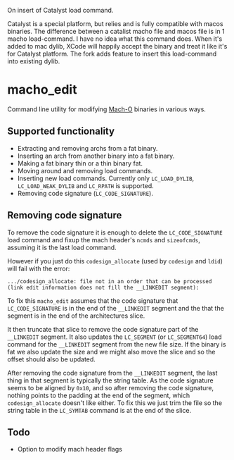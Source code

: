 On insert of Catalyst load command.

Catalyst is a special platform, but relies and is fully compatible with macos binaries.
The difference between a catalist macho file and macos file is in 1 macho load-command. 
I have no idea what this command does. When it's added to mac dylib, XCode will happily accept the binary and treat it like it's for Catalyst platform.
The fork adds feature to insert this load-command into existing dylib.


macho_edit
==========

Command line utility for modifying [Mach-O](https://en.wikipedia.org/wiki/Mach-O) binaries in various ways.

Supported functionality
----

- Extracting and removing archs from a fat binary.
- Inserting an arch from another binary into a fat binary.
- Making a fat binary thin or a thin binary fat.
- Moving around and removing load commands.
- Inserting new load commands. Currently only `LC_LOAD_DYLIB`, `LC_LOAD_WEAK_DYLIB` and `LC_RPATH` is supported.
- Removing code signature (`LC_CODE_SIGNATURE`).


Removing code signature
----

To remove the code signature it is enough to delete the `LC_CODE_SIGNATURE` load command and fixup the mach header's `ncmds` and `sizeofcmds`, assuming it is the last load command.

However if you just do this `codesign_allocate` (used by `codesign` and `ldid`) will fail with the error:

```
.../codesign_allocate: file not in an order that can be processed (link edit information does not fill the __LINKEDIT segment):
```

To fix this `macho_edit` assumes that the code signature that `LC_CODE_SIGNATURE` is in the end of the `__LINKEDIT` segment and the that the segment is in the end of the architectures slice.

It then truncate that slice to remove the code signature part of the `__LINKEDIT` segment. It also updates the `LC_SEGMENT` (or `LC_SEGMENT64`) load command for the `__LINKEDIT` segment from the new file size. If the binary is fat we also update the size and we might also move the slice and so the offset should also be updated.

After removing the code signature from the `__LINKEDIT` segment, the last thing in that segment is typically the string table. As the code signature seems to be aligned by `0x10`, and so after removing the code signature, nothing points to the padding at the end of the segment, which `codesign_allocate` doesn't like either. To fix this we just trim the file so the string table in the `LC_SYMTAB` command is at the end of the slice.

Todo
----

- Option to modify mach header flags
